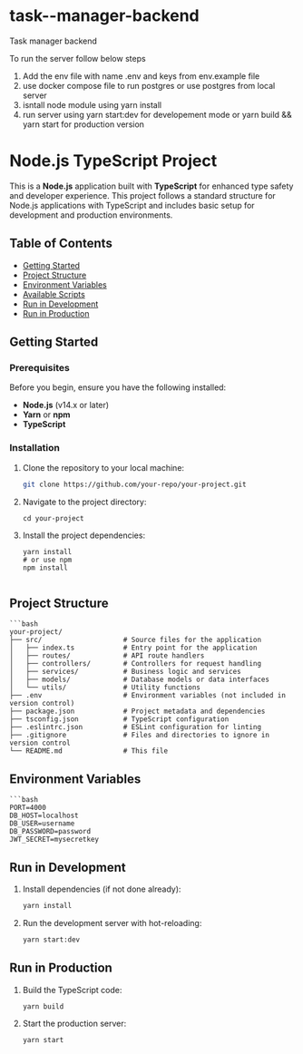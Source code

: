 # task--manager-backend
Task manager backend

To run the server follow below steps
 1. Add the env file with name .env and keys from env.example file
 2. use docker compose file to run postgres or use postgres from local server
 3. isntall node module using yarn install
 4. run server using yarn start:dev for developement mode or yarn build && yarn start for production version

 # Node.js TypeScript Project

This is a **Node.js** application built with **TypeScript** for enhanced type safety and developer experience. This project follows a standard structure for Node.js applications with TypeScript and includes basic setup for development and production environments.

## Table of Contents
- [Getting Started](#getting-started)
- [Project Structure](#project-structure)
- [Environment Variables](#environment-variables)
- [Available Scripts](#available-scripts)
- [Run in Development](#run-in-development)
- [Run in Production](#run-in-production)

## Getting Started

### Prerequisites

Before you begin, ensure you have the following installed:

- **Node.js** (v14.x or later)
- **Yarn** or **npm**
- **TypeScript**

### Installation

1. Clone the repository to your local machine:

   ```bash
   git clone https://github.com/your-repo/your-project.git

2. Navigate to the project directory:

    ```
    cd your-project

3. Install the project dependencies:

    ```
    yarn install
    # or use npm
    npm install


## Project Structure

    ```bash
    your-project/
    ├── src/                    # Source files for the application
    │   ├── index.ts            # Entry point for the application
    │   ├── routes/             # API route handlers
    │   ├── controllers/        # Controllers for request handling
    │   ├── services/           # Business logic and services
    │   ├── models/             # Database models or data interfaces
    │   └── utils/              # Utility functions
    ├── .env                    # Environment variables (not included in version control)
    ├── package.json            # Project metadata and dependencies
    ├── tsconfig.json           # TypeScript configuration
    ├── .eslintrc.json          # ESLint configuration for linting
    ├── .gitignore              # Files and directories to ignore in version control
    └── README.md               # This file


## Environment Variables

    ```bash
    PORT=4000
    DB_HOST=localhost
    DB_USER=username
    DB_PASSWORD=password
    JWT_SECRET=mysecretkey


## Run in Development

1. Install dependencies (if not done already):

    ```bash
    yarn install

2. Run the development server with hot-reloading:
    
    ```bash
    yarn start:dev


## Run in Production

1. Build the TypeScript code:

    ```bash
    yarn build

2. Start the production server:

    ```bash
    yarn start
